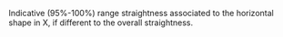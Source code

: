 Indicative (95%-100%) range straightness  associated to the horizontal shape in X, if different to the overall straightness.
